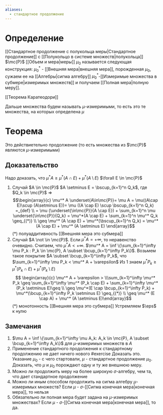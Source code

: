 ```yaml
---
aliases:
  - стандартное продолжение
---
```

# Определение
[[Стандартное продолжение с полукольца меры|Стандартное продолжение]] с [[Полукольцо в системе множеств|полукольца]] $\mc{P}$ [[Объем и мера|меры]] $\mu_0$ называется следующая конструкция: $\mu_0^*$ - [[Внешняя мера|внешняя мера]], порожденная $\mu_0$, сужаем ее на [[Алгебры|сигма алгебру]] $\mu_0^*$-[[Измеримые множества в субмере|измеримых множеств]] и получаем [[Полная мера|полную меру]].

[[Теорема Каратеодори]]

Дальше множества будем называть $\mu$-измеримыми, то есть это те множества, на которых определена $\mu$
# Теорема
Это действиетельно продолжение (то есть множества из $\mc{P}$ являются $\mu$-измеримыми)
## Доказательство
Надо доказать, что $\mu^* A \geq \mu^*(A \cap E) + \mu^* (A \setminus E)$ $\forall E \in \mc{P}$ 
1. Случай $A \in \mc{P}$ $A \setminus E = \bscup_{k=1}^n Q_k$, где $Q_k \in \mc{P}$ $\Rightarrow$
   $$\begin{array}{c} \mu^* A \underset{A\in\mc{P}}= \mu A = \mu((A\cap E)\scup (A\setminus E))= \mu ((A \cap E) \scup \bscup_{k=1}^n Q_k) =_{def} \\ = \mu (\underset{\in\mc{P}}{A \cap E}) + \sum_{k=1}^n \mu \underset{\in\mc{P}}{Q_k} = \mu^*(A \cap E) + \sum_{k=1}^n \mu^* Q_k \geq_{(*)} \\ \geq \mu^* (A \cap E) + \mu^*(\bscup_{k=1}^n Q_k) = \mu^* (A \cap E) + \mu^* (A \setminus E)
   \end{array}$$
   ($*$) полуаддитивность [[Внешняя мера это субмера]]
1. Случай $A \not \in \mc{P}$. Если $\mu^* A = +\infty$, то неравенство очевидно. Считаем, что $\mu^* A < +\infty$. $\mu^* A = \inf \{\sum_{k=1}^\infty \mu P_k : P_k \in \mc{P}, A \subset \bcup_{k=1}^\infty P_k\}$. Возьмем такое покрытие $A \subset \bcup_{k=1}^\infty P_k$, что $\sum_{k=1}^\infty \mu P_k < \mu^* A + \varepsilon$ 
   Из 1 знаем $\mu^* P_k \geq \mu^* (P_k \cap E) + \mu^*(P_k \setminus E)$ 
   $$
   \begin{array}{c}
   \mu^* A + \varepsilon > \\\sum_{k=1}^\infty \mu^* P_k \geq \sum_{k=1}^\infty \mu^* (P_k \cap E) + \sum_{k=1}^\infty \mu^*(P_k \setminus E)\geq \\ \geq \mu^*(E \cap \bcup_{k=1}^\infty P_k) + \mu^*(\bcup_{k=1}^\infty P_k \setminus E) \geq_{(*)} \\ \geq \mu^* (E \cap A) + \mu^* (A \setminus E)\end{array}$$
   ($*$) монотонность [[Внешняя мера это субмера]]
   Устремляем $\eps$ к нулю
## Замечания
1. $\mu A = \inf \{\sum_{k=1}^\infty \mu A_k: A_k \in \mc{P}, A \subset \bcup_{k=1}^\infty A_k\}$ для $\mu$-измеримых множеств в $A$
2. Применение стандартного продолжения к стандартному продолжению не дает ничего нового
   #exercise Доказать это. Указание $\mu_0$ - с чего стартовали, $\mu$ - стандартное продолжение $\mu_0$. Доказать, что $\mu$ и $\mu_0$ порождают одну и ту же внешнюю меру.
3. Можно ли продолжить меру на более широкую $\sigma$-алгебру, чем та, что дает стандартное продолжение
4. Можно ли иным способом продолжить на сигма алгебру $\mu$-измеримых множеств?
   Если $\mu$ - $\sigma$-[[Сигма конечная мера|конечная мера]], то нельзя
5. Обязательно ли полная мера будет задана на $\mu$-измеримых множествах? 
   Если $\mu$ - $\sigma$-[[Сигма конечная мера|конечная мера]], то да.